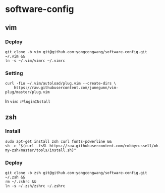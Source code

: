 # software-config

## vim

### Deploy
```
git clone -b vim git@github.com:yongcongwang/software-config.git ~/.vim && 
ln -s ~/.vim/vimrc ~/.vimrc
```

### Setting
```
curl -fLo ~/.vim/autoload/plug.vim --create-dirs \
    https://raw.githubusercontent.com/junegunn/vim-plug/master/plug.vim
```

In `vim`:
`:PluginINstall`


## zsh

### Install
```
sudo apt-get install zsh curl fonts-powerline &&
sh -c "$(curl -fsSL https://raw.githubusercontent.com/robbyrussell/oh-my-zsh/master/tools/install.sh)"
```

### Deploy
```
git clone -b zsh git@github.com:yongcongwang/software-config.git ~/.zsh && 
rm ~/.zshrc &&
ln -s ~/.zsh/zshrc ~/.zshrc
```
